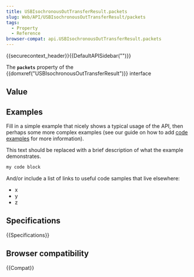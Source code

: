 ```yaml
---
title: USBIsochronousOutTransferResult.packets
slug: Web/API/USBIsochronousOutTransferResult/packets
tags:
  - Property
  - Reference
browser-compat: api.USBIsochronousOutTransferResult.packets
---
```

{{securecontext_header}}{{DefaultAPISidebar("")}}

The **`packets`** property of the {{domxref("USBIsochronousOutTransferResult")}} interface 

## Value



## Examples

Fill in a simple example that nicely shows a typical usage of the API, then perhaps some more complex examples (see our guide on how to add [code examples](/en-US/docs/MDN/Contribute/Structures/Code_examples) for more information).

This text should be replaced with a brief description of what the example demonstrates.

```js
my code block
```

And/or include a list of links to useful code samples that live elsewhere:

*   x
*   y
*   z

## Specifications

{{Specifications}}

## Browser compatibility

{{Compat}}


